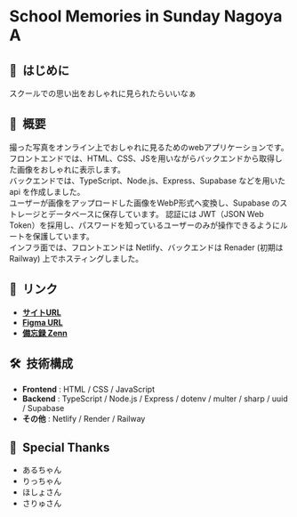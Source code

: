 # School Memories in Sunday Nagoya A
## 📸&nbsp;&nbsp;はじめに
スクールでの思い出をおしゃれに見られたらいいなぁ
## 📝&nbsp;&nbsp;概要
撮った写真をオンライン上でおしゃれに見るためのwebアプリケーションです。    
フロントエンドでは、HTML、CSS、JSを用いながらバックエンドから取得した画像をおしゃれに表示します。  
バックエンドでは、TypeScript、Node.js、Express、Supabase などを用いた api を作成しました。  
ユーザーが画像をアップロードした画像をWebP形式へ変換し、Supabase のストレージとデータベースに保存しています。
認証には JWT（JSON Web Token）を採用し、パスワードを知っているユーザーのみが操作できるようにルートを保護しています。  
インフラ面では、フロントエンドは Netlify、バックエンドは Renader (初期は Railway) 上でホスティングしました。  
## 🔗&nbsp;&nbsp;リンク
- [**サイトURL**](https://nagoya-sun-a-memories.netlify.app/)
- [**Figma URL**](https://www.figma.com/design/b4jBlq8sMQ4byhgoOr12uL/memories)
- [**備忘録 Zenn**](https://zenn.dev/litkyan/scraps/f9b230a250953c)
## 🛠️&nbsp;&nbsp;技術構成
- **Frontend** : HTML / CSS / JavaScript
- **Backend** : TypeScript / Node.js / Express / dotenv / multer / sharp / uuid / Supabase
- **その他** : Netlify / Render / Railway
## 🎉&nbsp;&nbsp;Special Thanks
- あるちゃん
- りっちゃん
- ほしょさん
- さりゅさん
